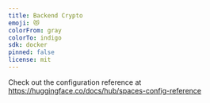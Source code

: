 ```yaml
---
title: Backend Crypto
emoji: 😻
colorFrom: gray
colorTo: indigo
sdk: docker
pinned: false
license: mit
---
```


Check out the configuration reference at https://huggingface.co/docs/hub/spaces-config-reference
